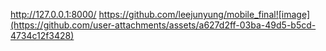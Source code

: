 http://127.0.0.1:8000/
https://github.com/leejunyung/mobile_final![image](https://github.com/user-attachments/assets/a627d2ff-03ba-49d5-b5cd-4734c12f3428)



